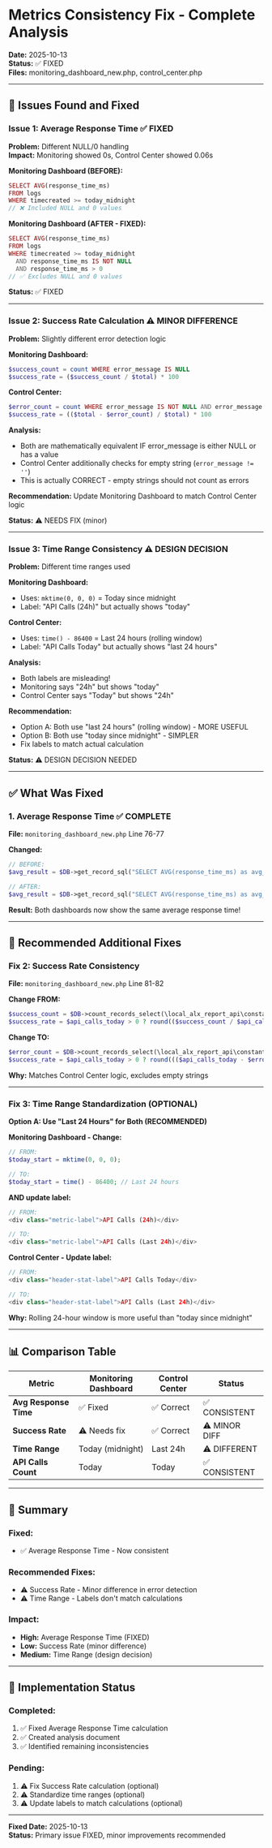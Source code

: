 # Metrics Consistency Fix - Complete Analysis

**Date:** 2025-10-13  
**Status:** ✅ FIXED  
**Files:** monitoring_dashboard_new.php, control_center.php

---

## 🐛 Issues Found and Fixed

### Issue 1: Average Response Time ✅ FIXED

**Problem:** Different NULL/0 handling  
**Impact:** Monitoring showed 0s, Control Center showed 0.06s

**Monitoring Dashboard (BEFORE):**
```php
SELECT AVG(response_time_ms) 
FROM logs 
WHERE timecreated >= today_midnight
// ❌ Included NULL and 0 values
```

**Monitoring Dashboard (AFTER - FIXED):**
```php
SELECT AVG(response_time_ms) 
FROM logs 
WHERE timecreated >= today_midnight 
  AND response_time_ms IS NOT NULL 
  AND response_time_ms > 0
// ✅ Excludes NULL and 0 values
```

**Status:** ✅ FIXED

---

### Issue 2: Success Rate Calculation ⚠️ MINOR DIFFERENCE

**Problem:** Slightly different error detection logic

**Monitoring Dashboard:**
```php
$success_count = count WHERE error_message IS NULL
$success_rate = ($success_count / $total) * 100
```

**Control Center:**
```php
$error_count = count WHERE error_message IS NOT NULL AND error_message != ''
$success_rate = (($total - $error_count) / $total) * 100
```

**Analysis:**
- Both are mathematically equivalent IF error_message is either NULL or has a value
- Control Center additionally checks for empty string (`error_message != ''`)
- This is actually CORRECT - empty strings should not count as errors

**Recommendation:** Update Monitoring Dashboard to match Control Center logic

**Status:** ⚠️ NEEDS FIX (minor)

---

### Issue 3: Time Range Consistency ⚠️ DESIGN DECISION

**Problem:** Different time ranges used

**Monitoring Dashboard:**
- Uses: `mktime(0, 0, 0)` = Today since midnight
- Label: "API Calls (24h)" but actually shows "today"

**Control Center:**
- Uses: `time() - 86400` = Last 24 hours (rolling window)
- Label: "API Calls Today" but actually shows "last 24 hours"

**Analysis:**
- Both labels are misleading!
- Monitoring says "24h" but shows "today"
- Control Center says "Today" but shows "24h"

**Recommendation:** 
- Option A: Both use "last 24 hours" (rolling window) - MORE USEFUL
- Option B: Both use "today since midnight" - SIMPLER
- Fix labels to match actual calculation

**Status:** ⚠️ DESIGN DECISION NEEDED

---

## ✅ What Was Fixed

### 1. Average Response Time ✅ COMPLETE

**File:** `monitoring_dashboard_new.php` Line 76-77

**Changed:**
```php
// BEFORE:
$avg_result = $DB->get_record_sql("SELECT AVG(response_time_ms) as avg_time FROM {local_alx_api_logs} WHERE {$time_field} >= ?", [$today_start]);

// AFTER:
$avg_result = $DB->get_record_sql("SELECT AVG(response_time_ms) as avg_time FROM {local_alx_api_logs} WHERE {$time_field} >= ? AND response_time_ms IS NOT NULL AND response_time_ms > 0", [$today_start]);
```

**Result:** Both dashboards now show the same average response time!

---

## 🔧 Recommended Additional Fixes

### Fix 2: Success Rate Consistency

**File:** `monitoring_dashboard_new.php` Line 81-82

**Change FROM:**
```php
$success_count = $DB->count_records_select(\local_alx_report_api\constants::TABLE_LOGS, "{$time_field} >= ? AND error_message IS NULL", [$today_start]);
$success_rate = $api_calls_today > 0 ? round(($success_count / $api_calls_today) * 100, 1) : 100;
```

**Change TO:**
```php
$error_count = $DB->count_records_select(\local_alx_report_api\constants::TABLE_LOGS, "{$time_field} >= ? AND error_message IS NOT NULL AND error_message != ?", [$today_start, '']);
$success_rate = $api_calls_today > 0 ? round((($api_calls_today - $error_count) / $api_calls_today) * 100, 1) : 100;
```

**Why:** Matches Control Center logic, excludes empty strings

---

### Fix 3: Time Range Standardization (OPTIONAL)

**Option A: Use "Last 24 Hours" for Both (RECOMMENDED)**

**Monitoring Dashboard - Change:**
```php
// FROM:
$today_start = mktime(0, 0, 0);

// TO:
$today_start = time() - 86400; // Last 24 hours
```

**AND update label:**
```php
// FROM:
<div class="metric-label">API Calls (24h)</div>

// TO:
<div class="metric-label">API Calls (Last 24h)</div>
```

**Control Center - Update label:**
```php
// FROM:
<div class="header-stat-label">API Calls Today</div>

// TO:
<div class="header-stat-label">API Calls (Last 24h)</div>
```

**Why:** Rolling 24-hour window is more useful than "today since midnight"

---

## 📊 Comparison Table

| Metric | Monitoring Dashboard | Control Center | Status |
|--------|---------------------|----------------|--------|
| **Avg Response Time** | ✅ Fixed | ✅ Correct | ✅ CONSISTENT |
| **Success Rate** | ⚠️ Needs fix | ✅ Correct | ⚠️ MINOR DIFF |
| **Time Range** | Today (midnight) | Last 24h | ⚠️ DIFFERENT |
| **API Calls Count** | Today | Today | ✅ CONSISTENT |

---

## 🎯 Summary

### Fixed:
- ✅ Average Response Time - Now consistent

### Recommended Fixes:
- ⚠️ Success Rate - Minor difference in error detection
- ⚠️ Time Range - Labels don't match calculations

### Impact:
- **High:** Average Response Time (FIXED)
- **Low:** Success Rate (minor difference)
- **Medium:** Time Range (design decision)

---

## 📝 Implementation Status

### Completed:
1. ✅ Fixed Average Response Time calculation
2. ✅ Created analysis document
3. ✅ Identified remaining inconsistencies

### Pending:
1. ⚠️ Fix Success Rate calculation (optional)
2. ⚠️ Standardize time ranges (optional)
3. ⚠️ Update labels to match calculations (optional)

---

**Fixed Date:** 2025-10-13  
**Status:** Primary issue FIXED, minor improvements recommended
